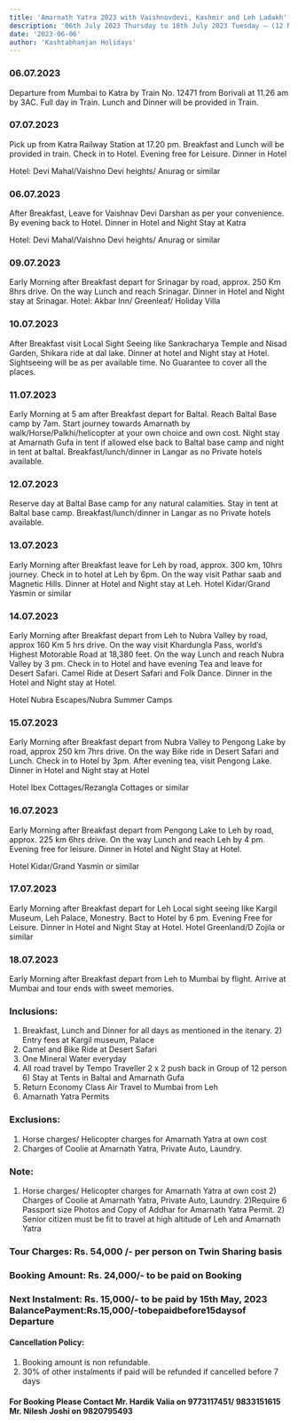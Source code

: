 ```yaml
---
title: 'Amarnath Yatra 2023 with Vaishnovdevi, Kashmir and Leh Ladakh'
description: '06th July 2023 Thursday to 18th July 2023 Tuesday – (12 Nights/13 Days)'
date: '2023-06-06'
author: 'Kashtabhanjan Holidays'
---
```


### 06.07.2023
Departure from Mumbai to Katra by Train No. 12471 from Borivali at 11.26 am by 3AC. Full day in Train. Lunch and Dinner will be provided in Train.



### 07.07.2023

Pick up from Katra Railway Station at 17.20 pm. Breakfast and Lunch will be provided in train. Check in to Hotel. Evening free for Leisure. Dinner in Hotel

Hotel: Devi Mahal/Vaishno Devi heights/ Anurag or similar



### 06.07.2023

After Breakfast, Leave for Vaishnav Devi Darshan as per your convenience. By evening back to Hotel. Dinner in Hotel and Night Stay at Katra

Hotel: Devi Mahal/Vaishno Devi heights/ Anurag or similar



### 09.07.2023

Early Morning after Breakfast depart for Srinagar by road, approx. 250 Km 8hrs drive. On the way Lunch and reach Srinagar. Dinner in Hotel and Night stay at Srinagar.
Hotel: Akbar Inn/ Greenleaf/ Holiday Villa


### 10.07.2023

After Breakfast visit Local Sight Seeing like Sankracharya Temple and Nisad Garden, Shikara ride at dal lake. Dinner at hotel and Night stay at Hotel. Sightseeing will be as per available time. No Guarantee to cover all the places.


### 11.07.2023

Early Morning at 5 am after Breakfast depart for Baltal. Reach Baltal Base camp by 7am. Start journey towards Amarnath by walk/Horse/Palkhi/helicopter at your own choice and own cost. Night stay at Amarnath Gufa in tent if allowed else back to Baltal base camp and night in tent at baltal. Breakfast/lunch/dinner in Langar as no Private hotels available.


### 12.07.2023

Reserve day at Baltal Base camp for any natural calamities. Stay in tent at Baltal base camp. Breakfast/lunch/dinner in Langar as no Private hotels available.


### 13.07.2023

Early Morning after Breakfast leave for Leh by road, approx. 300 km, 10hrs journey. Check in to hotel at Leh by 6pm. On the way visit Pathar saab and Magnetic Hills. Dinner at Hotel and Night stay at Leh.
Hotel Kidar/Grand Yasmin or similar

### 14.07.2023

Early Morning after Breakfast depart from Leh to Nubra Valley by road, approx 160 Km 5 hrs drive. On the way visit Khardungla Pass, world’s Highest Motorable Road at 18,380 feet. On the way Lunch and reach Nubra Valley by 3 pm. Check in to Hotel and have evening Tea and leave for Desert Safari. Camel Ride at Desert Safari and Folk Dance. Dinner in the Hotel and Night stay at Hotel.


Hotel Nubra Escapes/Nubra Summer Camps



### 15.07.2023

Early Morning after Breakfast depart from Nubra Valley to Pengong Lake by road, approx 250 km 7hrs drive. On the way Bike ride in Desert Safari and Lunch. Check in to Hotel by 3pm. After evening tea, visit Pengong Lake. Dinner in Hotel and Night stay at Hotel

Hotel Ibex Cottages/Rezangla Cottages or similar


### 16.07.2023

Early Morning after Breakfast depart from Pengong Lake to Leh by road, approx. 225 km 6hrs drive. On the way Lunch and reach Leh by 4 pm. Evening free for leisure. Dinner in Hotel and Night Stay at Hotel.

Hotel Kidar/Grand Yasmin or similar



### 17.07.2023

Early Morning after Breakfast depart for Leh Local sight seeing like Kargil Museum, Leh Palace, Monestry. Bact to Hotel by 6 pm. Evening Free for Leisure. Dinner in Hotel and Night Stay at Hotel.
Hotel Greenland/D Zojila or similar



### 18.07.2023

Early Morning after Breakfast depart from Leh to Mumbai by flight. Arrive at Mumbai and tour ends with sweet memories.



### Inclusions:

1) Breakfast, Lunch and Dinner for all days as mentioned in the itenary. 2) Entry fees at Kargil museum, Palace
3) Camel and Bike Ride at Desert Safari
4) One Mineral Water everyday
5) All road travel by Tempo Traveller 2 x 2 push back in Group of 12 person 6) Stay at Tents in Baltal and Amarnath Gufa
7) Return Economy Class Air Travel to Mumbai from Leh
8) Amarnath Yatra Permits



### Exclusions:

1) Horse charges/ Helicopter charges for Amarnath Yatra at own cost 
2) Charges of Coolie at Amarnath Yatra, Private Auto, Laundry.


### Note:

1) Horse charges/ Helicopter charges for Amarnath Yatra at own cost 2) Charges of Coolie at Amarnath Yatra, Private Auto, Laundry.
2)Require 6 Passport size Photos and Copy of Addhar for Amarnath Yatra Permit. 2) Senior citizen must be fit to travel at high altitude of Leh and Amarnath Yatra

### Tour Charges: Rs. 54,000 /- per person on Twin Sharing basis
### Booking Amount: Rs. 24,000/- to be paid on Booking
### Next Instalment: Rs. 15,000/- to be paid by 15th May, 2023 BalancePayment:Rs.15,000/-tobepaidbefore15daysof Departure


#### Cancellation Policy:
1) Booking amount is non refundable.
2) 30% of other instalments if paid will be refunded if cancelled
before 7 days


#### For Booking Please Contact Mr. Hardik Valia on 9773117451/ 9833151615 Mr. Nilesh Joshi on 9820795493